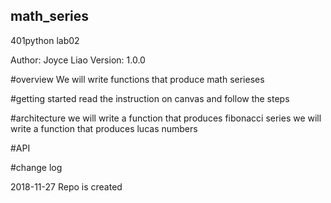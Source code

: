 ## math_series
401python lab02

Author: Joyce Liao
Version: 1.0.0

#overview
We will write functions that produce math serieses

#getting started
read the instruction on canvas and follow the steps

#architecture
we will write a function that produces fibonacci series
we will write a function that produces lucas numbers

#API


#change log


2018-11-27 Repo is created
